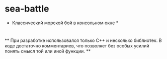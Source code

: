 # sea-battle

* Классический морской бой в консольном окне *

#

** При разработке использовался только С++ и несколько библиотек. В коде достаточно комментариев, что позволяет без особых усилий понять смысл той или иной функции. **
